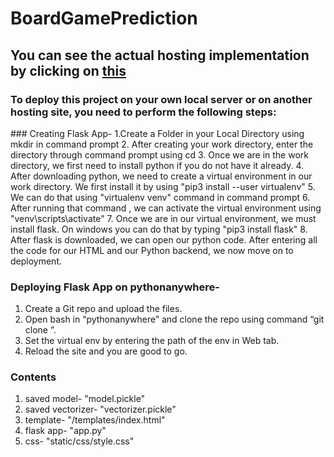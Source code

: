 # BoardGamePrediction

<h2>You can see the actual hosting implementation by clicking on <a href = "http://bsshah4216.pythonanywhere.com/">this</a></h2>
<h3> To deploy this project on your own local server or on another hosting site, you need to perform the following steps:</h3>
### Creating Flask App-
1.Create a Folder in your Local Directory using mkdir in command prompt
2. After creating your work directory, enter the directory through command prompt using cd <directory_name>
3. Once we are in the work directory, we first need to install python if you do not have it already.
4. After downloading python, we need to create a virtual environment in our work directory. We first install it by using "pip3 install  --user virtualenv"
5. We can do that using "virtualenv venv" command in command prompt
6. After running that command , we can activate the virtual environment using "venv\scripts\activate"
7. Once we are in our virtual environment, we must install flask. On windows you can do that by typing "pip3 install flask"
8. After flask is downloaded, we can open our python code. After entering all the code for our HTML and our Python backend, we now move on to deployment.

### Deploying Flask App on pythonanywhere-
1.	Create a Git repo and upload the files.
2.	Open bash in “pythonanywhere” and clone the repo using command “git clone <repo>”.
3.	Set the virtual env by entering the path of the env in Web tab.
4.	Reload the site and you are good to go.
  
### Contents
1. saved model- "model.pickle"
2. saved vectorizer- "vectorizer.pickle"
3. template- "/templates/index.html"
4. flask app- "app.py"
5. css- "static/css/style.css"



